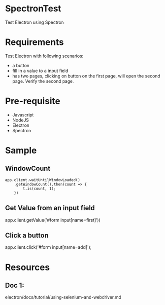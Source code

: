 # SpectronTest
Test Electron using Spectron

# Requirements
Test Electron with following scenarios:
- a button
- fill in a value to a input field
- has two pages, clicking on button on the first page, will open the second page. Verify the second page.

# Pre-requisite
- Javascript
- NodeJS
- Electron
- Spectron

# Sample
## WindowCount
	app.client.waitUntilWindowLoaded()
		.getWindowCount().then(count => {		
			t.is(count, 1);			
		})
		
## Get Value from an input field
app.client.getValue('#form input[name=first]'))
## Click a button
app.client.click('#form input[name=add]');


# Resources
## Doc 1:
electron/docs/tutorial/using-selenium-and-webdriver.md

